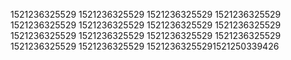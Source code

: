1521236325529
1521236325529
1521236325529
1521236325529
1521236325529
1521236325529
1521236325529
1521236325529
1521236325529
1521236325529
1521236325529
1521236325529
1521236325529
1521236325529
15212363255291521250339426